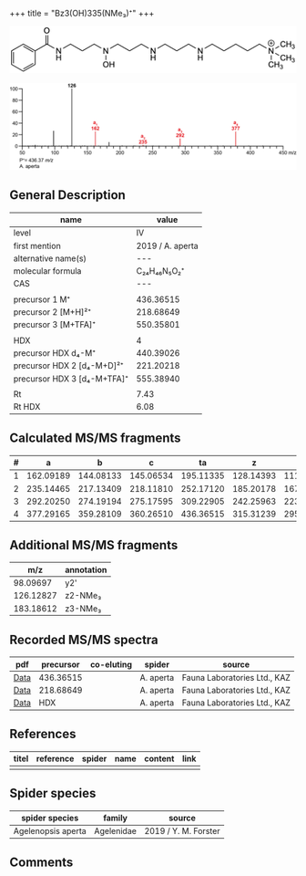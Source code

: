 +++
title = "Bz3(OH)335(NMe₃)⁺"
+++

![](/img/Bz3(OH)335(NMe3).png)

![](/img_MSMS/436_Bz3(OH)335(NMe3)_Aa.png)

## General Description

| name                        | value            |
|-----------------------------|------------------|
| level                       | IV               |
| first mention               | 2019 / A. aperta |
| alternative name(s)         | ---              |
| molecular formula           | C₂₄H₄₆N₅O₂⁺      |
| CAS                         | ---              |
|                             |                  |
| precursor 1 M⁺              | 436.36515        |
| precursor 2 [M+H]²⁺         | 218.68649        |
| precursor 3 [M+TFA]⁺        | 550.35801        |
|                             |                  |
| HDX                         | 4                |
| precursor HDX   d₄-M⁺       | 440.39026        |
| precursor HDX 2 [d₄-M+D]²⁺  | 221.20218        |
| precursor HDX 3 [d₄-M+TFA]⁺ | 555.38940        |
|                             |                  |
| Rt                          | 7.43             |
| Rt HDX                      | 6.08             |

## Calculated MS/MS fragments

| # | a         | b         | c         | ta        | z         | y         | tz        |
|---|-----------|-----------|-----------|-----------|-----------|-----------|-----------|
| 1 | 162.09189 | 144.08133 | 145.06534 | 195.11335 | 128.14393 | 111.11738 | 146.17830 |
| 2 | 235.14465 | 217.13409 | 218.11810 | 252.17120 | 185.20178 | 167.16740 | 203.23615 |
| 3 | 292.20250 | 274.19194 | 275.17595 | 309.22905 | 242.25963 | 223.21743 | 276.28891 |
| 4 | 377.29165 | 359.28109 | 360.26510 | 436.36515 | 315.31239 | 295.26236 | 333.34676 |

## Additional MS/MS fragments

| m/z       | annotation |
|-----------|------------|
| 98.09697  | y2'        |
| 126.12827 | z2-NMe₃    |
| 183.18612 | z3-NMe₃    |

## Recorded MS/MS spectra

| pdf                                                   | precursor | co-eluting | spider    | source                       |
|-------------------------------------------------------|-----------|------------|-----------|------------------------------|
| [Data](/pdf/A-aperta/436_Bz3(OH)335(NMe3)_Aa.pdf)     | 436.36515 |            | A. aperta | Fauna Laboratories Ltd., KAZ |
| [Data](/pdf/A-aperta/436_Bz3(OH)335(NMe3)_Aa_2.pdf)   | 218.68649 |            | A. aperta | Fauna Laboratories Ltd., KAZ |
| [Data](/pdf/A-aperta/436_Bz3(OH)335(NMe3)_Aa_HDX.pdf) | HDX       |            | A. aperta | Fauna Laboratories Ltd., KAZ |

## References

| titel     | reference   | spider    | name   | content  | link |
|-----------|-------------|-----------|--------|----------|-----|
|           |             |           |        |          |     |

## Spider species

| spider species     | family     | source               |
|--------------------|------------|----------------------|
| Agelenopsis aperta | Agelenidae | 2019 / Y. M. Forster |

## Comments